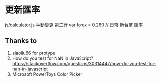# 更新匯率
js/calculator.js
手動變更 第二行
    var forex = 0.260 // 日幣 新台幣 匯率

## Thanks to 

1. siaoliu66 for protype
2. How do you test for NaN in JavaScript?
https://stackoverflow.com/questions/30314447/how-do-you-test-for-nan-in-javascript
3. Microsoft PowerToys Color Picker
